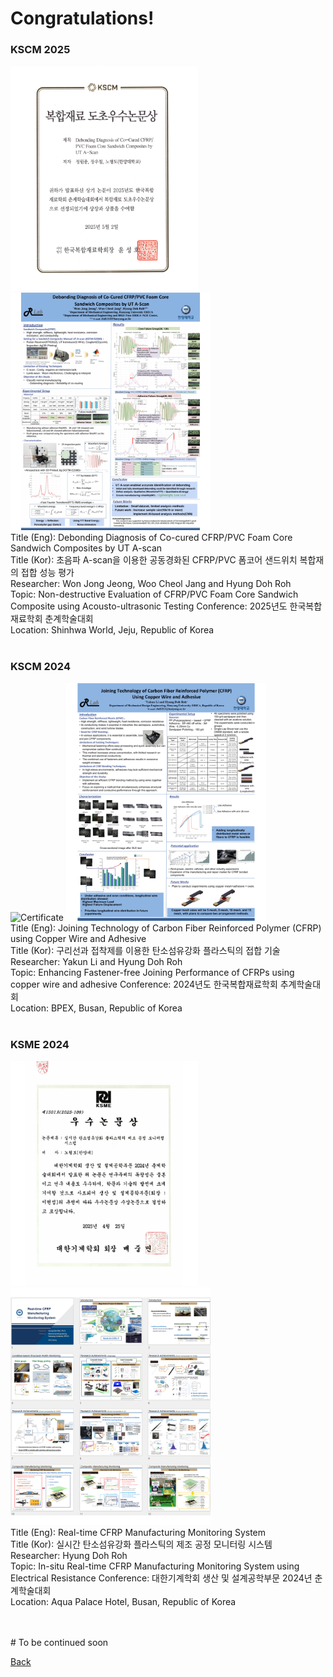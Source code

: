 

# Congratulations!


### **KSCM 2025**
<img src="assets/css/KSCM25S-Cert.png" alt="Certificate" width="300" height="360" >  <img src="assets/css/KSCM25S-Post.png" alt="Content"  width="320" height="380"  > <br>
Title (Eng): Debonding Diagnosis of Co-cured CFRP/PVC Foam Core Sandwich Composites by UT A-scan <br>
Title (Kor): 초음파 A-scan을 이용한 공동경화된 CFRP/PVC 폼코어 샌드위치 복합재의 접합 성능 평가 <br>
Researcher: Won Jong Jeong, Woo Cheol Jang and Hyung Doh Roh <br>
Topic: Non-destructive Evaluation of CFRP/PVC Foam Core Sandwich Composite using Acousto-ultrasonic Testing
Conference: 2025년도 한국복합재료학회 춘계학술대회 <br>
Location: Shinhwa World, Jeju, Republic of Korea <br>
<br>


### **KSCM 2024**
<img src="assets/css/KSCM24F-Cert.png" alt="Certificate"  width="300" height="360" >  <img src="assets/css/KSCM24F-Post.png" alt="Content"  width="320" height="380"  > <br>
Title (Eng): Joining Technology of Carbon Fiber Reinforced Polymer (CFRP) using Copper Wire and Adhesive <br>
Title (Kor): 구리선과 접착제를 이용한 탄소섬유강화 플라스틱의 접합 기술 <br>
Researcher: Yakun Li and Hyung Doh Roh <br>
Topic: Enhancing Fastener-free Joining Performance of CFRPs using copper wire and adhesive
Conference: 2024년도 한국복합재료학회 추계학술대회 <br>
Location: BPEX, Busan, Republic of Korea <br>
<br>


### **KSME 2024**
<img src="assets/css/KSME24-Cert.png" alt="Certificate" width="300" height="360" > <img src="assets/css/KSME24-Post.png" alt="Content" width="320" height="380" > <br>
Title (Eng): Real-time CFRP Manufacturing Monitoring System <br>
Title (Kor): 실시간 탄소섬유강화 플라스틱의 제조 공정 모니터링 시스템 <br>
Researcher: Hyung Doh Roh <br>
Topic: In-situ Real-time CFRP Manufacturing Monitoring System using Electrical Resistance
Conference: 대한기계학회 생산 및 설계공학부문 2024년 춘계학술대회 <br>
Location: Aqua Palace Hotel, Busan, Republic of Korea <br>
<br>


<br>
# To be continued soon 

<br>

[Back](./)
<br>
<br>

